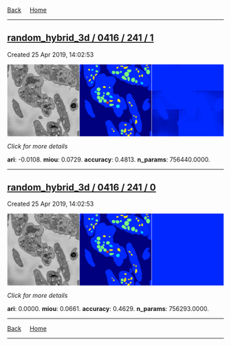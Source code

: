 
[Back](..)&nbsp;&nbsp;&nbsp;&nbsp;&nbsp;[Home](https://leapmanlab.github.io/snapshots)

---

<div class="summary"><a href="1"><h2>random_hybrid_3d / 0416 / 241 / 1</h2></a><p>Created 25 Apr 2019, 14:02:53
</p><a href="1"><img src="1/media/summary.png" align="center"></a><p>
<i>Click for more details</i>
</p></div>

**ari**: -0.0108. **miou**: 0.0729. **accuracy**: 0.4813. **n_params**: 756440.0000. 

---

<div class="summary"><a href="0"><h2>random_hybrid_3d / 0416 / 241 / 0</h2></a><p>Created 25 Apr 2019, 14:02:53
</p><a href="0"><img src="0/media/summary.png" align="center"></a><p>
<i>Click for more details</i>
</p></div>

**ari**: 0.0000. **miou**: 0.0661. **accuracy**: 0.4629. **n_params**: 756293.0000. 

---

[Back](..)&nbsp;&nbsp;&nbsp;&nbsp;&nbsp;[Home](https://leapmanlab.github.io/snapshots)

---
